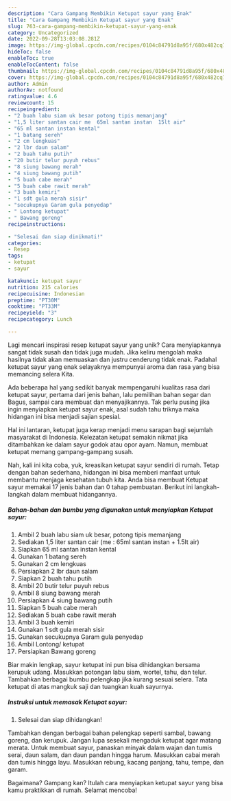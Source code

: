 ```yaml
---
description: "Cara Gampang Membikin Ketupat sayur yang Enak"
title: "Cara Gampang Membikin Ketupat sayur yang Enak"
slug: 763-cara-gampang-membikin-ketupat-sayur-yang-enak
category: Uncategorized
date: 2022-09-28T13:03:08.281Z
image: https://img-global.cpcdn.com/recipes/0104c84791d8a95f/680x482cq70/ketupat-sayur-foto-resep-utama.jpg
hideToc: false
enableToc: true
enableTocContent: false
thumbnail: https://img-global.cpcdn.com/recipes/0104c84791d8a95f/680x482cq70/ketupat-sayur-foto-resep-utama.jpg
cover: https://img-global.cpcdn.com/recipes/0104c84791d8a95f/680x482cq70/ketupat-sayur-foto-resep-utama.jpg
author: Admin
authorAv: notfound
ratingvalue: 4.6
reviewcount: 15
recipeingredient:
- "2 buah labu siam uk besar potong tipis memanjang"
- "1,5 liter santan cair me  65ml santan instan  15lt air"
- "65 ml santan instan kental"
- "1 batang sereh"
- "2 cm lengkuas"
- "2 lbr daun salam"
- "2 buah tahu putih"
- "20 butir telur puyuh rebus"
- "8 siung bawang merah"
- "4 siung bawang putih"
- "5 buah cabe merah"
- "5 buah cabe rawit merah"
- "3 buah kemiri"
- "1 sdt gula merah sisir"
- "secukupnya Garam gula penyedap"
- " Lontong ketupat"
- " Bawang goreng"
recipeinstructions:

- "Selesai dan siap dinikmati!"
categories:
- Resep
tags:
- ketupat
- sayur

katakunci: ketupat sayur 
nutrition: 215 calories
recipecuisine: Indonesian
preptime: "PT30M"
cooktime: "PT33M"
recipeyield: "3"
recipecategory: Lunch

---
```





Lagi mencari inspirasi resep ketupat sayur yang unik? Cara menyiapkannya sangat tidak susah dan tidak juga mudah. Jika keliru mengolah maka hasilnya tidak akan memuaskan dan justru cenderung tidak enak. Padahal ketupat sayur yang enak selayaknya mempunyai aroma dan rasa yang bisa memancing selera Kita.





Ada beberapa hal yang sedikit banyak mempengaruhi kualitas rasa dari ketupat sayur, pertama dari jenis bahan, lalu pemilihan bahan segar dan Bagus, sampai cara membuat dan menyajikannya. Tak perlu pusing jika ingin menyiapkan ketupat sayur enak,      asal sudah tahu triknya maka hidangan ini bisa menjadi sajian spesial.














Hal ini lantaran, ketupat juga kerap menjadi menu sarapan bagi sejumlah masyarakat di Indonesia. Kelezatan ketupat semakin nikmat jika ditambahkan ke dalam sayur godok atau opor ayam. Namun, membuat ketupat memang gampang-gampang susah.






Nah, kali ini kita coba, yuk, kreasikan ketupat sayur sendiri di rumah. Tetap dengan bahan sederhana, hidangan ini bisa memberi manfaat untuk membantu menjaga kesehatan tubuh kita. Anda bisa membuat Ketupat sayur memakai 17 jenis bahan dan 0 tahap pembuatan. Berikut ini langkah-langkah dalam membuat hidangannya.

<!--inarticleads1-->

##### Bahan-bahan dan bumbu yang digunakan untuk menyiapkan Ketupat sayur:

1. Ambil 2 buah labu siam uk besar, potong tipis memanjang
1. Sediakan 1,5 liter santan cair (me : 65ml santan instan + 1.5lt air)
1. Siapkan 65 ml santan instan kental
1. Gunakan 1 batang sereh
1. Gunakan 2 cm lengkuas
1. Persiapkan 2 lbr daun salam
1. Siapkan 2 buah tahu putih
1. Ambil 20 butir telur puyuh rebus
1. Ambil 8 siung bawang merah
1. Persiapkan 4 siung bawang putih
1. Siapkan 5 buah cabe merah
1. Sediakan 5 buah cabe rawit merah
1. Ambil 3 buah kemiri
1. Gunakan 1 sdt gula merah sisir
1. Gunakan secukupnya Garam gula penyedap
1. Ambil  Lontong/ ketupat
1. Persiapkan  Bawang goreng


Biar makin lengkap, sayur ketupat ini pun bisa dihidangkan bersama kerupuk udang. Masukkan potongan labu siam, wortel, tahu, dan telur. Tambahkan berbagai bumbu pelengkap jika kurang sesuai selera. Tata ketupat di atas mangkuk saji dan tuangkan kuah sayurnya. 

<!--inarticleads2-->

##### Instruksi untuk memasak Ketupat sayur:


1. Selesai dan siap dihidangkan!

Tambahkan dengan berbagai bahan pelengkap seperti sambal, bawang goreng, dan kerupuk. Jangan lupa sesekali mengaduk ketupat agar matang merata. Untuk membuat sayur, panaskan minyak dalam wajan dan tumis serai, daun salam, dan daun pandan hingga harum. Masukkan cabai merah dan tumis hingga layu. Masukkan rebung, kacang panjang, tahu, tempe, dan garam. 

Bagaimana? Gampang kan? Itulah cara menyiapkan ketupat sayur yang bisa kamu praktikkan di rumah. Selamat mencoba!
